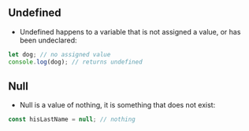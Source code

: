 ## Undefined

* Undefined happens to a variable that is not assigned a value, or has been undeclared:

```javascript
let dog; // no assigned value
console.log(dog); // returns undefined
```

## Null

* Null is a value of nothing, it is something that does not exist:

```javascript
const hisLastName = null; // nothing
```